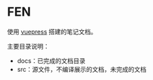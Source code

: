 # FEN
使用 [vuepress](https://www.vuepress.cn/guide/) 搭建的笔记文档。  
<!-- https://travis-ci.com/JINJITING/FEN.svg?token=tfZ2JqfiWUqSztECD1rC&branch=master -->

主要目录说明：
+ docs：已完成的文档目录   
+ src：源文件，不编译展示的文档，未完成的文档  

